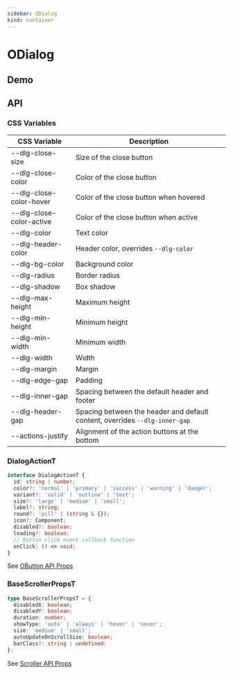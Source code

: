 ```yaml
---
sidebar: ODialog
kind: container
---
```


# ODialog

## Demo

<!-- @usage DialogSizeUsage -->
<!-- @case DialogActions -->
<!-- @case DialogSlot -->
<!-- @case DialogSlotForm -->

## API

### CSS Variables

| CSS Variable               | Description                                                                 |
| -------------------------- | --------------------------------------------------------------------------- |
| \-\-dlg-close-size         | Size of the close button                                                    |
| \-\-dlg-close-color        | Color of the close button                                                   |
| \-\-dlg-close-color-hover  | Color of the close button when hovered                                      |
| \-\-dlg-close-color-active | Color of the close button when active                                       |
| \-\-dlg-color              | Text color                                                                  |
| \-\-dlg-header-color       | Header color, overrides `--dlg-color`                                       |
| \-\-dlg-bg-color           | Background color                                                            |
| \-\-dlg-radius             | Border radius                                                               |
| \-\-dlg-shadow             | Box shadow                                                                  |
| \-\-dlg-max-height         | Maximum height                                                              |
| \-\-dlg-min-height         | Minimum height                                                              |
| \-\-dlg-min-width          | Minimum width                                                               |
| \-\-dlg-width              | Width                                                                       |
| \-\-dlg-margin             | Margin                                                                      |
| \-\-dlg-edge-gap           | Padding                                                                     |
| \-\-dlg-inner-gap          | Spacing between the default header and footer                               |
| \-\-dlg-header-gap         | Spacing between the header and default content, overrides `--dlg-inner-gap` |
| \-\-actions-justify        | Alignment of the action buttons at the bottom                               |

<!-- @api ODialog -->

### DialogActionT

```ts
interface DialogActionT {
  id: string | number;
  color?: 'normal' | 'primary' | 'success' | 'warning' | 'danger';
  variant?: 'solid' | 'outline' | 'text';
  size?: 'large' | 'medium' | 'small';
  label?: string;
  round?: 'pill' | (string & {});
  icon?: Component;
  disabled?: boolean;
  loading?: boolean;
  // Button click event callback function
  onClick: () => void;
}
```

See [OButton API Props](/en-US/components/button#props)

### BaseScrollerPropsT

```ts
type BaseScrollerPropsT = {
  disabledX: boolean;
  disabledY: boolean;
  duration: number;
  showType: 'auto' | 'always' | 'hover' | 'never';
  size: 'medium' | 'small';
  autoUpdateOnScrollSize: boolean;
  barClass?: string | undefined;
};
```

See [Scroller API Props](/en-US/components/scroller#props)
